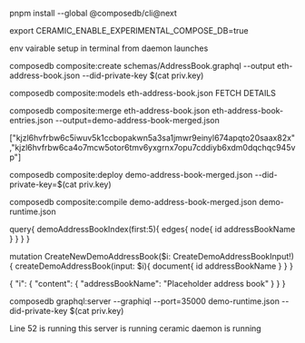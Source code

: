 pnpm install --global @composedb/cli@next

export CERAMIC_ENABLE_EXPERIMENTAL_COMPOSE_DB=true

env vairable setup in terminal from daemon launches


composedb composite:create schemas/AddressBook.graphql --output eth-address-book.json --did-private-key $(cat priv.key)


composedb composite:models eth-address-book.json     FETCH DETAILS 

composedb composite:merge eth-address-book.json eth-address-book-entries.json --output=demo-address-book-merged.json

["kjzl6hvfrbw6c5iwuv5k1ccbopakwn5a3sa1jmwr9einyl674apqto20saax82x","kjzl6hvfrbw6ca4o7mcw5otor6tmv6yxgrnx7opu7cddiyb6xdm0dqchqc945vp"]

composedb composite:deploy demo-address-book-merged.json --did-private-key=$(cat priv.key)

composedb composite:compile demo-address-book-merged.json demo-runtime.json


query{
  demoAddressBookIndex(first:5){
		edges{
      node{
        id
        addressBookName
      }
    }
  }
}


mutation CreateNewDemoAddressBook($i: CreateDemoAddressBookInput!){
  createDemoAddressBook(input: $i){
    document{
      id
      addressBookName
    }
  }
}

{
  "i": {
    "content": {
      "addressBookName": "Placeholder address book"
    }
  }
}


composedb graphql:server --graphiql --port=35000 demo-runtime.json --did-private-key $(cat priv.key)


Line 52 is running this server is running
ceramic daemon is running

